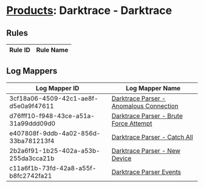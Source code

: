 # [Products](README.md): Darktrace - Darktrace

## Rules

|Rule ID|Rule Name|
|----|----|


## Log Mappers

|Log Mapper ID|Log Mapper Name|
|----|----|
|3cf18a06-4509-42c1-ae8f-d5e0a9f47611|[Darktrace Parser - Anomalous Connection](../mappings/3cf18a06-4509-42c1-ae8f-d5e0a9f47611.md)|
|d76fff10-f948-43ce-a51a-31a99ddd09d0|[Darktrace Parser - Brute Force Attempt](../mappings/d76fff10-f948-43ce-a51a-31a99ddd09d0.md)|
|e407808f-9ddb-4a02-856d-33ba781213f4|[Darktrace Parser - Catch All](../mappings/e407808f-9ddb-4a02-856d-33ba781213f4.md)|
|2b2a6f91-1b25-402a-a53b-255da3cca21b|[Darktrace Parser - New Device](../mappings/2b2a6f91-1b25-402a-a53b-255da3cca21b.md)|
|c11a6f1b-73fd-42a8-a55f-b8fc2742fa21|[Darktrace Parser Events](../mappings/c11a6f1b-73fd-42a8-a55f-b8fc2742fa21.md)|


